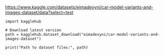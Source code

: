 
https://www.kaggle.com/datasets/eimadevyni/car-model-variants-and-images-dataset/data?select=test

```
import kagglehub

# Download latest version
path = kagglehub.dataset_download("eimadevyni/car-model-variants-and-images-dataset")

print("Path to dataset files:", path)
```
